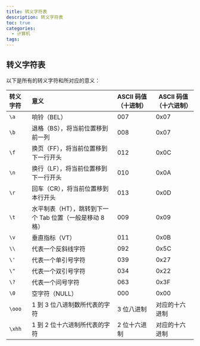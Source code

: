 ```yaml
---
title: 转义字符表
description: 转义字符表
toc: true
categories:
  - 计算机
tags:
---
```


<!-- more -->

## 转义字符表

以下是所有的转义字符和所对应的意义：

| **转义字符** | **意义**                            | **ASCII 码值（十进制）** | **ASCII 码值（十六进制）** |
| :------- | :-------------------------------- | :---------------- | ------------------ |
| `\a`     | 响铃（BEL）                           | 007               | 0x07               |
| `\b`     | 退格（BS），将当前位置移到前一列                 | 008               | 0x07               |
| `\f`     | 换页（FF），将当前位置移到下一行开头               | 012               | 0x0C               |
| `\n`     | 换行（LF），将当前位置移到下一行开头               | 010               | 0x0A               |
| `\r`     | 回车（CR），将当前位置移到本行开头                | 013               | 0x0D               |
| `\t`     | 水平制表（HT），跳转到下一个 Tab 位置（一般是移动 8 格） | 009               | 0x09               |
| `\v`     | 垂直指标（VT）                          | 011               | 0x0B               |
| `\\`     | 代表一个反斜线字符                         | 092               | 0x5C               |
| `\'`     | 代表一个单引号字符                         | 039               | 0x27               |
| `\"`     | 代表一个双引号字符                         | 034               | 0x22               |
| `\?`     | 代表一个问号字符                          | 063               | 0x3F               |
| `\0`     | 空字符（NULL）                         | 000               | 0x00               |
| `\ooo`   | 1 到 3 位八进制数所代表的字符                 | 3 位八进制            | 对应的十六进制            |
| `\xhh`   | 1 到 2 位十六进制所代表的字符                 | 2 位十六进制           | 对应的十六进制            |
